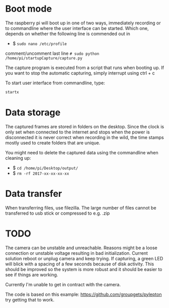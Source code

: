 # Boot mode

The raspberry pi will boot up in one of two ways, immediately recording or to commandline where the user interface can be started. Which one, depends on whether the following line is commended out in

- $ `sudo nano /etc/profile`

comment/uncomment last line `# sudo python /home/pi/startupCapture/capture.py`

The capture program is executed from a script that runs when booting up. If you want to stop the automatic capturing, simply interrupt using ctrl + c

To start user interface from commandline, type:
```bash
startx
```

# Data storage

The captured frames are stored in folders on the desktop. Since the clock is only set when connected to the internet and stops when the power is disconnected it is never correct when recording in the wild, the time stamps mostly used to create folders that are unique.

You might need to delete the captured data using the commandline when cleaning up:

- $ `cd /home/pi/Desktop/output/`
- $ `rm -rf 2017-xx-xx-xx-xx`

# Data transfer

When transferring files, use filezilla. The large number of files cannot be transferred to usb stick or compressed to e.g. .zip

# TODO

The camera can be unstable and unreachable. Reasons might be a loose connection or unstable voltage resulting in bad initialization. Current solution reboot or unplug camera and keep trying. If capturing, a green LED will blick with a spacing of a few seconds because of disk activity. This should be improved so the system is more robust and it should be easier to see if things are working.

Currently I'm unable to get in contract with the camera. 

The code is based on this example: https://github.com/groupgets/pylepton try getting that to work. 

